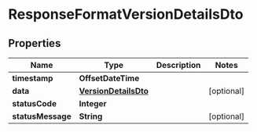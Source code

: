 

# ResponseFormatVersionDetailsDto


## Properties

| Name | Type | Description | Notes |
|------------ | ------------- | ------------- | -------------|
|**timestamp** | **OffsetDateTime** |  |  |
|**data** | [**VersionDetailsDto**](VersionDetailsDto.md) |  |  [optional] |
|**statusCode** | **Integer** |  |  |
|**statusMessage** | **String** |  |  [optional] |



